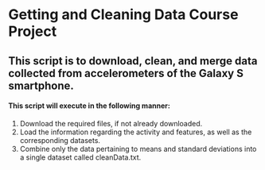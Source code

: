 # Getting and Cleaning Data Course Project

## This script is to download, clean, and merge data collected from accelerometers of the Galaxy S smartphone.

#### This script will execute in the following manner:

1. Download the required files, if not already downloaded.
2. Load the information regarding the activity and features, as well as the corresponding datasets.
3. Combine only the data pertaining to means and standard deviations into a single dataset called cleanData.txt.


